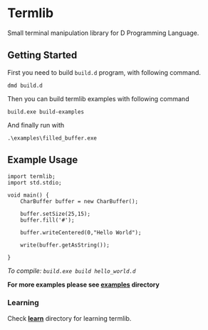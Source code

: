 # Termlib

Small terminal manipulation library for D Programming Language.

## Getting Started
First you need to build `build.d` program, with following command.
```shell
dmd build.d
```
Then you can build termlib examples with following command
```
build.exe build-examples
```
And finally run with
```
.\examples\filled_buffer.exe
```

## Example Usage
```
import termlib;
import std.stdio;

void main() {
	CharBuffer buffer = new CharBuffer();

	buffer.setSize(25,15);
	buffer.fill('#');

	buffer.writeCentered(0,"Hello World");

	write(buffer.getAsString());

}
```
*To compile: `build.exe build hello_world.d`*

**For more examples please see [examples](examples/) directory**

### Learning
Check **[learn](learn/)** directory for learning termlib.